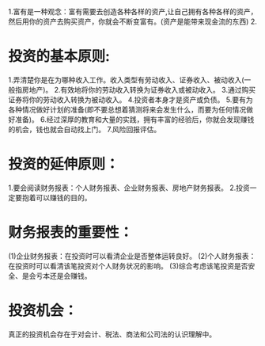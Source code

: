 1.富有是一种观念：富有需要去创造各种各样的资产,让自己拥有各种各样的资产，然后用你的资产去购买资产，你就会不断变富有。(资产是能带来现金流的东西)
2.
# 投资的基本原则:
1.弄清楚你是在为哪种收入工作。收入类型有劳动收入、证券收入、被动收入(一般指房地产)。
2.有效地将你的劳动收入转换为证券收入或被动收入。
3.通过购买证券将你的劳动收入转换为被动收入。
4.投资者本身才是资产或负债。
5.要有为各种情况做好计划的准备(即不要总想着猜测将来会发生什么，而要为任何情况做好准备)。
6.经过深厚的教育和大量的实践，拥有丰富的经验后，你就会发现赚钱的机会，钱也就会自动找上门。
7.风险回报评估。

# 投资的延伸原则：
1.要会阅读财务报表：个人财务报表、企业财务报表、房地产财务报表。
2.投资一定要抱着可以赚钱的目的。

# 财务报表的重要性：
(1)企业财务报表：在投资时可以看清企业是否整体运转良好。
(2)个人财务报表：在投资时可以看清该笔投资对个人财务状况的影响。
(3)综合考虑该笔投资是否安全、是会亏本还是会赚钱。

# 投资机会：
真正的投资机会存在于对会计、税法、商法和公司法的认识理解中。

